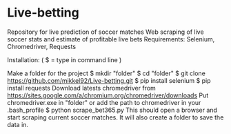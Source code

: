 # Live-betting
Repository for live prediction of soccer matches
Web scraping of live soccer stats and estimate of profitable live bets
Requirements: Selenium, Chromedriver, Requests



Installation: ( $ = type in command line )

Make a folder for the project
$ mkdir "folder"
$ cd "folder"
$ git clone https://github.com/mikkel92/Live-betting.git
$ pip install selenium
$ pip install requests
Download latests chromedriver from https://sites.google.com/a/chromium.org/chromedriver/downloads 
Put chromedriver.exe in "folder" or add the path to chromedriver in your .bash_profile
$ python scrape_bet365.py
This should open a browser and start scraping current soccer matches. It will also create a folder to save the data in.



